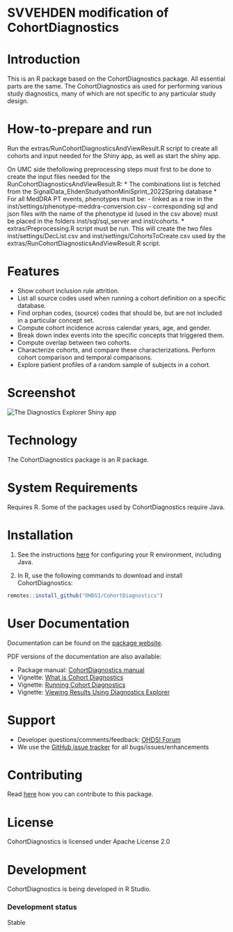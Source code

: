 SVVEHDEN modification of CohortDiagnostics
==========================================

Introduction
============
This is an R package based on the CohortDiagnostics package. All essential parts are the same. The CohortDiagnostics ais used for performing various study diagnostics, many of which are not specific to any particular study design.

How-to-prepare and run
=======================
Run the extras/RunCohortDiagnosticsAndViewResult.R script to create all cohorts and input needed for the Shiny app, as well as start the shiny app.

On UMC side thefollowing preprocessing steps must first to be done to create the input files needed for the RunCohortDiagnosticsAndViewResult.R:
	* The combinations list is fetched from the SignalData_EhdenStudyathonMiniSprint_2022Spring database
	* For all MedDRA PT events, phenotypes must be:
		- linked as a row in the inst/settings/phenotype-meddra-conversion.csv
		- corresponding sql and json files with the name of the phenotype id 
 		  (used in the csv above) must be placed in the folders inst/sql/sql_server and inst/cohorts.
	* extras/Preprocessing.R script must be run. This will create the two files inst/settings/DecList.csv 
	  and inst/settings/CohortsToCreate.csv used by the extras/RunCohortDiagnosticsAndViewResult.R script.

Features
========
- Show cohort inclusion rule attrition. 
- List all source codes used when running a cohort definition on a specific database.
- Find orphan codes, (source) codes that should be, but are not included in a particular concept set.
- Compute cohort incidence across calendar years, age, and gender.
- Break down index events into the specific concepts that triggered them.
- Compute overlap between two cohorts.
- Characterize cohorts, and compare these characterizations. Perform cohort comparison and temporal comparisons. 
- Explore patient profiles of a random sample of subjects in a cohort.

Screenshot
==========
![The Diagnostics Explorer Shiny app](vignettes/shiny.png)

Technology
==========
The CohortDiagnostics package is an R package.

System Requirements
===================
Requires R. Some of the packages used by CohortDiagnostics require Java.

Installation
=============

1. See the instructions [here](https://ohdsi.github.io/Hades/rSetup.html) for configuring your R environment, including Java.

2. In R, use the following commands to download and install CohortDiagnostics:

  ```r
  remotes::install_github("OHDSI/CohortDiagnostics")
```

User Documentation
==================
Documentation can be found on the [package website](https://ohdsi.github.io/CohortDiagnostics).

PDF versions of the documentation are also available:

* Package manual: [CohortDiagnostics manual](https://raw.githubusercontent.com/OHDSI/CohortDiagnostics/master/extras/CohortDiagnostics.pdf) 
* Vignette: [What is Cohort Diagnostics](https://raw.githubusercontent.com/OHDSI/CohortDiagnostics/master/inst/doc/WhatIsCohortDiagnostics.pdf)
* Vignette: [Running Cohort Diagnostics](https://raw.githubusercontent.com/OHDSI/CohortDiagnostics/master/inst/doc/RunningCohortDiagnostics.pdf)
* Vignette: [Viewing Results Using Diagnostics Explorer](https://raw.githubusercontent.com/OHDSI/CohortDiagnostics/master/inst/doc/ViewingResultsUsingDiagnosticsExplorer.pdf)


Support
=======
* Developer questions/comments/feedback: <a href="http://forums.ohdsi.org/c/developers">OHDSI Forum</a>
* We use the <a href="https://github.com/OHDSI/CohortDiagnostics/issues">GitHub issue tracker</a> for all bugs/issues/enhancements

Contributing
============
Read [here](https://ohdsi.github.io/Hades/contribute.html) how you can contribute to this package.

License
=======
CohortDiagnostics is licensed under Apache License 2.0

Development
===========
CohortDiagnostics is being developed in R Studio.

### Development status

Stable

